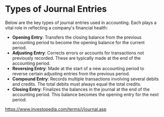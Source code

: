 # Types of Journal Entries

Below are the key types of journal entries used in accounting. Each plays a vital role in reflecting a company's financial health:

- **Opening Entry**: Transfers the closing balance from the previous accounting period to become the opening balance for the current period.
- **Adjusting Entry**: Corrects errors or accounts for transactions not previously recorded. These are typically made at the end of the accounting period.
- **Reversing Entry**: Made at the start of a new accounting period to reverse certain adjusting entries from the previous period.
- **Compound Entry**: Records multiple transactions involving several debits and credits. The total debits must always equal the total credits.
- **Closing Entry**: Finalizes the balances in the journal at the end of the accounting period. This balance becomes the opening entry for the next period.

https://www.investopedia.com/terms/j/journal.asp

